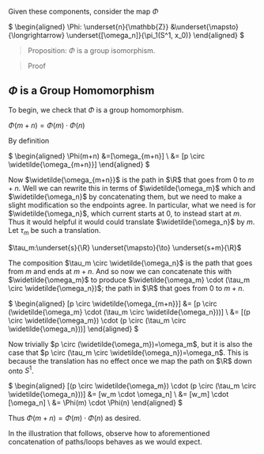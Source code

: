 
Given these components, consider the map $\Phi$ 

$
\begin{aligned}
\Phi: \underset{n}{\mathbb{Z}} &\underset{\mapsto}{\longrightarrow} \underset{[\omega_n]}{\pi_1(S^1, x_0)} 
\end{aligned}
$

> Proposition: $\Phi$ is a group isomorphism.

> Proof


## $\Phi$ is a Group Homomorphism

To begin, we check that $\Phi$ is a group homomorphism.

$\Phi(m+n)=\Phi(m)\cdot\Phi(n)$

By definition


$
\begin{aligned}
\Phi(m+n)
&=[\omega_{m+n}] \\
 &= [p \circ \widetilde{\omega_{m+n}}]
\end{aligned}
$

Now $\widetilde{\omega_{m+n}}$ is the path in $\R$ that goes from 0 to $m+n$. Well we can rewrite this in terms of $\widetilde{\omega_m}$ which and $\widetilde{\omega_n}$ by concatenating them, but we need to make a slight modification so the endpoints agree. In particular, what we need is for $\widetilde{\omega_n}$, which current starts at 0, to instead start at $m$. Thus it would helpful it would could translate $\widetilde{\omega_n}$ by $m$. Let $\tau_m$ be such a translation.

$\tau_m:\underset{s}{\R} \underset{\mapsto}{\to} \underset{s+m}{\R}$ 

The composition $\tau_m \circ \widetilde{\omega_n}$ is the path that goes from $m$ and ends at $m+n$. And so now we can concatenate this with $\widetilde{\omega_m}$ to produce $\widetilde{\omega_m} \cdot (\tau_m \circ \widetilde{\omega_n})$; the path in $\R$ that goes from 0 to $m+n$. 

$
\begin{aligned}
[p \circ \widetilde{\omega_{m+n}}] 
 &= [p \circ (\widetilde{\omega_m} \cdot (\tau_m \circ \widetilde{\omega_n}))] \\
 &= [(p \circ \widetilde{\omega_m}) \cdot (p \circ (\tau_m \circ \widetilde{\omega_n}))] 
\end{aligned}
$

Now trivially $p \circ (\widetilde{\omega_m})=\omega_m$, but it is also the case that $p \circ (\tau_m \circ \widetilde{\omega_n})=\omega_n$. This is because the translation has no effect once we map the path on $\R$ down onto $S^1$.

$
\begin{aligned}
[(p \circ \widetilde{\omega_m}) \cdot (p \circ (\tau_m \circ \widetilde{\omega_n}))] 
 &= [w_m \cdot \omega_n] \\
 &= [w_m] \cdot [\omega_n] \\
 &= \Phi(m) \cdot \Phi(n) 
\end{aligned}
$

Thus $\Phi(m+n)=\Phi(m)\cdot\Phi(n)$ as desired. 

In the illustration that follows, observe how to aforementioned concatenation of paths/loops behaves as we would expect.
